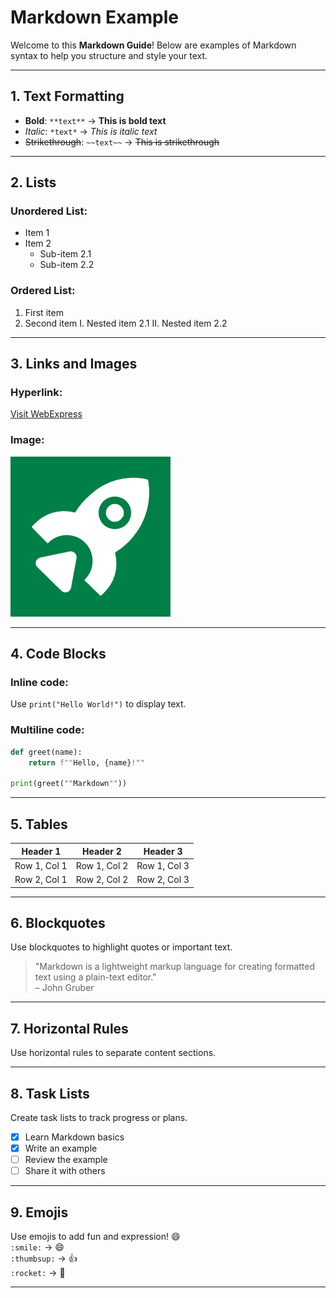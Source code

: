 ﻿# Markdown Example

Welcome to this **Markdown Guide**! Below are examples of Markdown syntax to help you structure and style your text.

---

## 1. Text Formatting

- **Bold**: `**text**` → **This is bold text**
- *Italic*: `*text*` → *This is italic text*
- ~~Strikethrough~~: `~~text~~` → ~~This is strikethrough~~

---

## 2. Lists

### Unordered List:
- Item 1
- Item 2
    - Sub-item 2.1
    - Sub-item 2.2

### Ordered List:
1. First item
2. Second item
    I. Nested item 2.1
    II. Nested item 2.2

---

## 3. Links and Images

### Hyperlink:
[Visit WebExpress](https://reneschwarzer.github.io/WebExpress.WebUI/)

### Image:
![Placeholder Image](https://raw.githubusercontent.com/ReneSchwarzer/WebExpress/refs/heads/main/icon.png)

---

## 4. Code Blocks

### Inline code:
Use `print("Hello World!")` to display text.

### Multiline code:
```python
def greet(name):
    return f""Hello, {name}!""

print(greet(""Markdown""))
```

---

## 5. Tables

| Header 1	   | Header 2     | Header 3     |
|--------------|--------------|--------------|
| Row 1, Col 1 | Row 1, Col 2 | Row 1, Col 3 |
| Row 2, Col 1 | Row 2, Col 2 | Row 2, Col 3 |

---

## 6. Blockquotes

Use blockquotes to highlight quotes or important text.

> "Markdown is a lightweight markup language for creating formatted text using a plain-text editor."  
> – John Gruber

---

## 7. Horizontal Rules

Use horizontal rules to separate content sections.

---

## 8. Task Lists

Create task lists to track progress or plans.

- [x] Learn Markdown basics
- [x] Write an example
- [ ] Review the example
- [ ] Share it with others

---

## 9. Emojis

Use emojis to add fun and expression! 😄  
`:smile:` → 😄  
`:thumbsup:` → 👍  
`:rocket:` → 🚀  

---